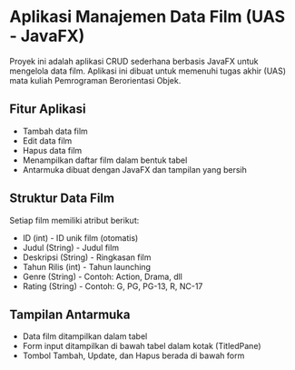 # Aplikasi Manajemen Data Film (UAS - JavaFX)

Proyek ini adalah aplikasi CRUD sederhana berbasis JavaFX untuk mengelola data film. Aplikasi ini dibuat untuk memenuhi tugas akhir (UAS) mata kuliah Pemrograman Berorientasi Objek.

## Fitur Aplikasi

- Tambah data film
- Edit data film
- Hapus data film
- Menampilkan daftar film dalam bentuk tabel
- Antarmuka dibuat dengan JavaFX dan tampilan yang bersih

## Struktur Data Film

Setiap film memiliki atribut berikut:

- ID (int) - ID unik film (otomatis)
- Judul (String) - Judul film
- Deskripsi (String) - Ringkasan film
- Tahun Rilis (int) - Tahun launching
- Genre (String) - Contoh: Action, Drama, dll
- Rating (String) - Contoh: G, PG, PG-13, R, NC-17

## Tampilan Antarmuka

- Data film ditampilkan dalam tabel
- Form input ditampilkan di bawah tabel dalam kotak (TitledPane)
- Tombol Tambah, Update, dan Hapus berada di bawah form


